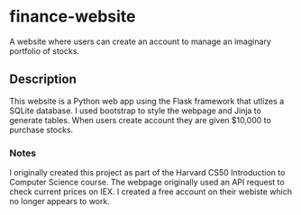 # finance-website
A website where users can create an account to manage an imaginary portfolio of stocks.

## Description
This website is a Python web app using the Flask framework that utlizes a SQLite database. I used bootstrap to style the webpage and Jinja to generate tables. When users create account they are given $10,000 to purchase stocks.

### Notes
I originally created this project as part of the Harvard CS50 Introduction to Computer Science course. The webpage originally used an API request to check current prices on IEX. I created a free account on their webiste which no longer appears to work.
